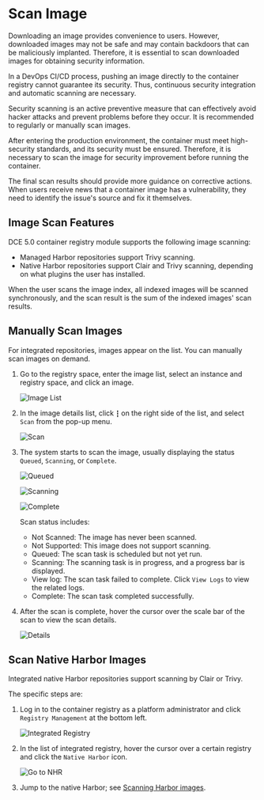 # Scan Image

Downloading an image provides convenience to users. However, downloaded images may not be safe and may contain backdoors that can be maliciously implanted. Therefore, it is essential to scan downloaded images for obtaining security information.

In a DevOps CI/CD process, pushing an image directly to the container registry cannot guarantee its security. Thus, continuous security integration and automatic scanning are necessary.

Security scanning is an active preventive measure that can effectively avoid hacker attacks and prevent problems before they occur. It is recommended to regularly or manually scan images.

After entering the production environment, the container must meet high-security standards, and its security must be ensured. Therefore, it is necessary to scan the image for security improvement before running the container.

The final scan results should provide more guidance on corrective actions. When users receive news that a container image has a vulnerability, they need to identify the issue's source and fix it themselves.

## Image Scan Features

DCE 5.0 container registry module supports the following image scanning:

- Managed Harbor repositories support Trivy scanning.
- Native Harbor repositories support Clair and Trivy scanning, depending on what plugins the user has installed.

When the user scans the image index, all indexed images will be scanned synchronously, and the scan result is the sum of the indexed images' scan results.

## Manually Scan Images

For integrated repositories, images appear on the list. You can manually scan images on demand.

1. Go to the registry space, enter the image list, select an instance and registry space, and click an image.

    ![Image List](https://docs.daocloud.io/daocloud-docs-images/docs/en/docs/kangaroo/images/scan01.png)

2. In the image details list, click `┇` on the right side of the list, and select `Scan` from the pop-up menu.

    ![Scan](https://docs.daocloud.io/daocloud-docs-images/docs/en/docs/kangaroo/images/scan02.png)

3. The system starts to scan the image, usually displaying the status `Queued`, `Scanning`, or `Complete`.

    ![Queued](https://docs.daocloud.io/daocloud-docs-images/docs/en/docs/kangaroo/images/scan03.png)

    ![Scanning](https://docs.daocloud.io/daocloud-docs-images/docs/en/docs/kangaroo/images/scan04.png)

    ![Complete](https://docs.daocloud.io/daocloud-docs-images/docs/en/docs/kangaroo/images/scan05.png)

    Scan status includes:

    - Not Scanned: The image has never been scanned.
    - Not Supported: This image does not support scanning.
    - Queued: The scan task is scheduled but not yet run.
    - Scanning: The scanning task is in progress, and a progress bar is displayed.
    - View log: The scan task failed to complete. Click `View Logs` to view the related logs.
    - Complete: The scan task completed successfully.

4. After the scan is complete, hover the cursor over the scale bar of the scan to view the scan details.

    ![Details](https://docs.daocloud.io/daocloud-docs-images/docs/en/docs/kangaroo/images/scan06.png)

## Scan Native Harbor Images

Integrated native Harbor repositories support scanning by Clair or Trivy.

The specific steps are:

1. Log in to the container registry as a platform administrator and click `Registry Management` at the bottom left.

    ![Integrated Registry](https://docs.daocloud.io/daocloud-docs-images/docs/en/docs/kangaroo/images/scan07.png)

2. In the list of integrated registry, hover the cursor over a certain registry and click the `Native Harbor` icon.

    ![Go to NHR](https://docs.daocloud.io/daocloud-docs-images/docs/en/docs/kangaroo/images/scan08.png)

3. Jump to the native Harbor; see [Scanning Harbor images](https://goharbor.io/docs/2.1.0/administration/vulnerability-scanning/scan-individual-artifact/).
